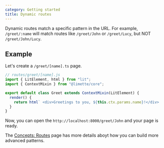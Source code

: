 ```yaml
---
category: Getting started
title: Dynamic routes
---
```


Dynamic routes match a specific pattern in the URL. For example, `/greet/:name` will match routes like `/greet/John` or `/greet/Lucy`, but NOT `/greet/John/Lucy`.

## Example

Let's create a `/greet/[name].ts` page.

```js
// routes/greet/[name].js
import { LitElement, html } from "lit";
import { ContextMixin } from "@limette/core";

export default class Greet extends ContextMixin(LitElement) {
  render() {
    return html` <div>Greetings to you, ${this.ctx.params.name}!</div> `;
  }
}
```

Now, you can open the `http://localhost:8000/greet/John` and your page is ready.

The [Concepts: Routes](/docs/concepts/routing/) page has more details aboyt how you can build more advanced patterns.
